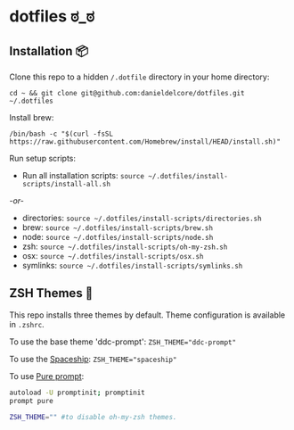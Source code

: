# dotfiles ಠ_ಠ

## Installation 📦
Clone this repo to a hidden `/.dotfile` directory in your home directory:

`cd ~ && git clone git@github.com:danieldelcore/dotfiles.git ~/.dotfiles`

Install brew:

`/bin/bash -c "$(curl -fsSL https://raw.githubusercontent.com/Homebrew/install/HEAD/install.sh)"`

Run setup scripts:

- Run all installation scripts: `source ~/.dotfiles/install-scripts/install-all.sh`

_-or-_

- directories:  `source ~/.dotfiles/install-scripts/directories.sh`
- brew:  `source ~/.dotfiles/install-scripts/brew.sh`
- node:  `source ~/.dotfiles/install-scripts/node.sh`
- zsh:  `source ~/.dotfiles/install-scripts/oh-my-zsh.sh`
- osx:  `source ~/.dotfiles/install-scripts/osx.sh`
- symlinks:  `source ~/.dotfiles/install-scripts/symlinks.sh`

## ZSH Themes 🍱
This repo installs three themes by default. Theme configuration is available in `.zshrc`.

To use the base theme 'ddc-prompt': `ZSH_THEME="ddc-prompt"`

To use the [Spaceship](https://github.com/denysdovhan/spaceship-prompt): `ZSH_THEME="spaceship"`

To use [Pure prompt](https://github.com/sindresorhus/pure):

```bash
autoload -U promptinit; promptinit
prompt pure

ZSH_THEME="" #to disable oh-my-zsh themes.
```
